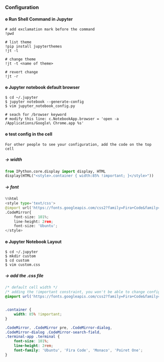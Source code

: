 

### Configuration

#### &#x0275; Run Shell Command in Jupyter
```
# add exclamation mark before the command
!pwd

# list theme 
!pip install jupyterthemes
!jt -l

# change theme
!jt -t <name of theme>

# revert change 
!jt -r
```

#### &#x0275; Jupyter notebook default browser 
```
$ cd ~/.jupyter
$ jupyter notebook --generate-config 
$ vim jupyter_notebook_config.py 

# seach for /browser keyword 
# modify this line: c.NotebookApp.browser = 'open -a /Applications/Google\ Chrome.app %s'
```

#### &#x0275; test config in the cell 
`For other people to see your configuration, add the code on the top cell`
##### &#x2192; width 
```python
from IPython.core.display import display, HTML                         
display(HTML("<style>.container { width:85% !important; }</style>"))
```

##### &#x2192; font
```python
%%html                      
<style type='text/css'>
@import url('https://fonts.googleapis.com/css2?family=Fira+Code&family=Montserrat+Alternates&family=Poiret+One&family=Ubuntu&display=swap');
.CodeMirror{
    font-size: 101%;
    line-height: 2rem;
    font-size: 'Ubuntu';
</style>
```

#### &#x0275; Jupyter Notebook Layout 
```
$ cd ~/.jupyter 
$ mkdir custom 
$ cd custom 
$ vim custom.css
```

##### &#x2192; add the .css file
```css 
/* default cell width */
/* adding the !important constraint, you won't be able to change config inside cell */
@import url('https://fonts.googleapis.com/css2?family=Fira+Code&family=Montserrat+Alternates&family=Poiret+One&family=Ubuntu&display=swap');


.container {
    width: 85% !important;
}

.CodeMirror, .CodeMirror pre, .CodeMirror-dialog, 
.CodeMirror-dialog .CodeMirror-search-field, 
.terminal-app .terminal {
    font-size: 101%;
    line-height: 2rem;
    font-family: 'Ubuntu', 'Fira Code', 'Monaco', 'Poiret One';
}
```


